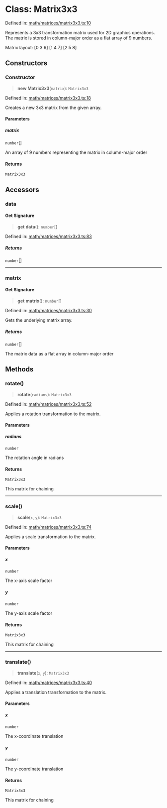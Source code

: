 # Class: Matrix3x3

Defined in: [math/matrices/matrix3x3.ts:10](https://github.com/Forge-Game-Engine/Forge/blob/5b90130e2e0c679482e3bd31c32cbea9b4cffce1/src/math/matrices/matrix3x3.ts#L10)

Represents a 3x3 transformation matrix used for 2D graphics operations.
The matrix is stored in column-major order as a flat array of 9 numbers.

Matrix layout:
[0 3 6]
[1 4 7]
[2 5 8]

## Constructors

### Constructor

> **new Matrix3x3**(`matrix`): `Matrix3x3`

Defined in: [math/matrices/matrix3x3.ts:18](https://github.com/Forge-Game-Engine/Forge/blob/5b90130e2e0c679482e3bd31c32cbea9b4cffce1/src/math/matrices/matrix3x3.ts#L18)

Creates a new 3x3 matrix from the given array.

#### Parameters

##### matrix

`number`[]

An array of 9 numbers representing the matrix in column-major order

#### Returns

`Matrix3x3`

## Accessors

### data

#### Get Signature

> **get** **data**(): `number`[]

Defined in: [math/matrices/matrix3x3.ts:83](https://github.com/Forge-Game-Engine/Forge/blob/5b90130e2e0c679482e3bd31c32cbea9b4cffce1/src/math/matrices/matrix3x3.ts#L83)

##### Returns

`number`[]

***

### matrix

#### Get Signature

> **get** **matrix**(): `number`[]

Defined in: [math/matrices/matrix3x3.ts:30](https://github.com/Forge-Game-Engine/Forge/blob/5b90130e2e0c679482e3bd31c32cbea9b4cffce1/src/math/matrices/matrix3x3.ts#L30)

Gets the underlying matrix array.

##### Returns

`number`[]

The matrix data as a flat array in column-major order

## Methods

### rotate()

> **rotate**(`radians`): `Matrix3x3`

Defined in: [math/matrices/matrix3x3.ts:52](https://github.com/Forge-Game-Engine/Forge/blob/5b90130e2e0c679482e3bd31c32cbea9b4cffce1/src/math/matrices/matrix3x3.ts#L52)

Applies a rotation transformation to the matrix.

#### Parameters

##### radians

`number`

The rotation angle in radians

#### Returns

`Matrix3x3`

This matrix for chaining

***

### scale()

> **scale**(`x`, `y`): `Matrix3x3`

Defined in: [math/matrices/matrix3x3.ts:74](https://github.com/Forge-Game-Engine/Forge/blob/5b90130e2e0c679482e3bd31c32cbea9b4cffce1/src/math/matrices/matrix3x3.ts#L74)

Applies a scale transformation to the matrix.

#### Parameters

##### x

`number`

The x-axis scale factor

##### y

`number`

The y-axis scale factor

#### Returns

`Matrix3x3`

This matrix for chaining

***

### translate()

> **translate**(`x`, `y`): `Matrix3x3`

Defined in: [math/matrices/matrix3x3.ts:40](https://github.com/Forge-Game-Engine/Forge/blob/5b90130e2e0c679482e3bd31c32cbea9b4cffce1/src/math/matrices/matrix3x3.ts#L40)

Applies a translation transformation to the matrix.

#### Parameters

##### x

`number`

The x-coordinate translation

##### y

`number`

The y-coordinate translation

#### Returns

`Matrix3x3`

This matrix for chaining
